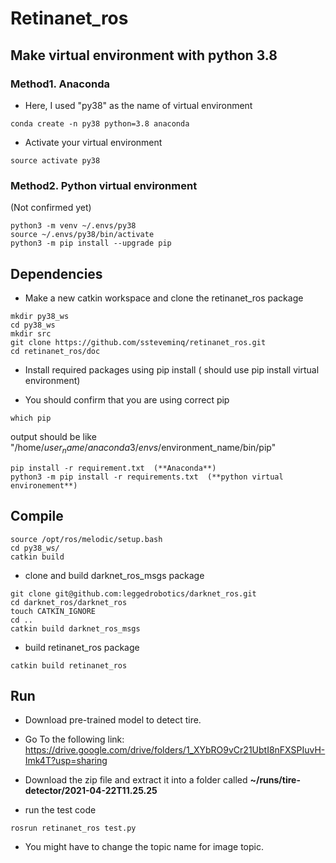 # Retinanet_ros

## Make virtual environment with python 3.8
### Method1. Anaconda 

- Here, I used "py38" as the name of virtual environment

```
conda create -n py38 python=3.8 anaconda
```

- Activate your virtual environment
```
source activate py38
```

### Method2. Python virtual environment

(Not confirmed yet)
```
python3 -m venv ~/.envs/py38
source ~/.envs/py38/bin/activate
python3 -m pip install --upgrade pip
```


## Dependencies

- Make a new catkin workspace and clone the retinanet_ros package

```
mkdir py38_ws
cd py38_ws
mkdir src
git clone https://github.com/ssteveminq/retinanet_ros.git
cd retinanet_ros/doc
```

- Install required packages using pip install ( should use pip install virtual environment)

- You should confirm that you are using correct pip

```
which pip
```
output should be like "/home/$user_name/anaconda3/envs/$environment_name/bin/pip"

```
pip install -r requirement.txt  (**Anaconda**)
python3 -m pip install -r requirements.txt  (**python virtual environement**)
```


## Compile

```
source /opt/ros/melodic/setup.bash
cd py38_ws/
catkin build
```

- clone and build darknet_ros_msgs package 
```
git clone git@github.com:leggedrobotics/darknet_ros.git
cd darknet_ros/darknet_ros
touch CATKIN_IGNORE
cd ..
catkin build darknet_ros_msgs
```

- build retinanet_ros package
```
catkin build retinanet_ros
```

## Run

- Download pre-trained model to detect tire.

- Go To the following link: https://drive.google.com/drive/folders/1_XYbRO9vCr21UbtI8nFXSPIuvH-Imk4T?usp=sharing

- Download the zip file and extract it into a folder called **~/runs/tire-detector/2021-04-22T11.25.25**

- run the test code 
```
rosrun retinanet_ros test.py
```

- You might have to change the topic name for image topic.


